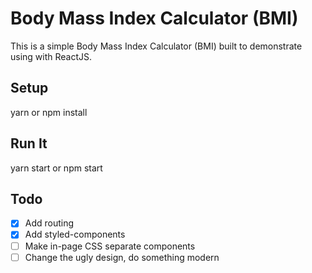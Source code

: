 # Body Mass Index Calculator (BMI)

This is a simple Body Mass Index Calculator (BMI) built to demonstrate using with ReactJS.

## Setup

yarn or npm install

## Run It

yarn start or npm start

## Todo

- [x] Add routing
- [x] Add styled-components
- [ ] Make in-page CSS separate components
- [ ] Change the ugly design, do something modern
